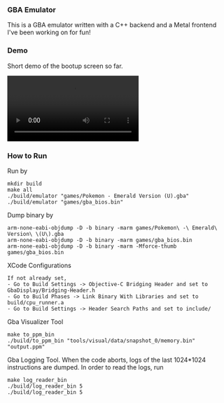 ### GBA Emulator

This is a GBA emulator written with a C++ backend and a Metal frontend I've been working on for fun!

### Demo

Short demo of the bootup screen so far.

<video controls>
  <source src="gba_bootup.mov" type="video/mp4">
</video>

### How to Run

Run by

```
mkdir build
make all
./build/emulator "games/Pokemon - Emerald Version (U).gba"
./build/emulator "games/gba_bios.bin"
```

Dump binary by

```
arm-none-eabi-objdump -D -b binary -marm games/Pokemon\ -\ Emerald\ Version\ \(U\).gba
arm-none-eabi-objdump -D -b binary -marm games/gba_bios.bin
arm-none-eabi-objdump -D -b binary -marm -Mforce-thumb games/gba_bios.bin
```

XCode Configurations

```
If not already set,
- Go to Build Settings -> Objective-C Bridging Header and set to GbaDisplay/Bridging-Header.h
- Go to Build Phases -> Link Binary With Libraries and set to build/cpu_runner.a
- Go to Build Settings -> Header Search Paths and set to include/
```

Gba Visualizer Tool

```
make to_ppm_bin
./build/to_ppm_bin "tools/visual/data/snapshot_0/memory.bin" "output.ppm"
```

Gba Logging Tool. When the code aborts, logs of the last 1024\*1024 instructions are dumped. In order to read the logs, run

```
make log_reader_bin
./build/log_reader_bin 5
./build/log_reader_bin 5
```

